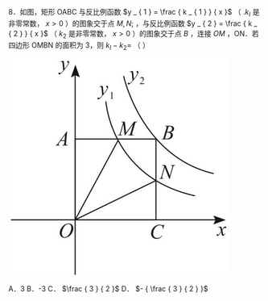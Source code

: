 8．如图，矩形 OABC 与反比例函数 $y _ { 1 } = \frac { k _ { 1 } } { x }$ （ $. k _ { I }$ 是非零常数， $x { > } 0$ ）的图象交于点 $M , N ;$ ，与反比例函数 $y _ { 2 } = \frac { k _ { 2 } } { x }$ （ $k _ { 2 }$ 是非零常数， $x { > } 0$ ）的图象交于点 $B$ ，连接 $O M$ ，ON．若四边形 OMBN 的面积为 3，则 $k _ { I } - k _ { 2 } =$ （ ）

![](<../../qs_image_DB/专题1-4_一文搞定反比例函数7个模型，13类题型（解析版）_/444bde84c2129853221f1f176e7092e9039dbe8441a38833796f9f65b6b2c446.jpg>)

A．3 B．-3 C． $\frac { 3 } { 2 }$ D． $- { \frac { 3 } { 2 } }$

